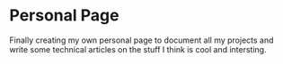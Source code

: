 # Personal Page
 Finally creating my own personal page to document all my projects and write some technical articles on the stuff I think is cool and intersting.
